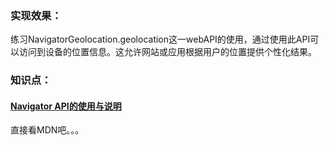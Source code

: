 ### 实现效果：
练习NavigatorGeolocation.geolocation这一webAPI的使用，通过使用此API可以访问到设备的位置信息。这允许网站或应用根据用户的位置提供个性化结果。

### 知识点：

####    [Navigator API的使用与说明](https://developer.mozilla.org/zh-CN/docs/Web/API/Geolocation)

直接看MDN吧。。。